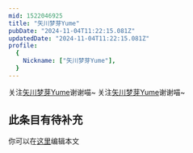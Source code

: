 ```yaml
---
mid: 1522046925
title: "矢川梦芽Yume"
pubDate: "2024-11-04T11:22:15.081Z"
updatedDate: "2024-11-04T11:22:15.081Z"
profile:
  {
    Nickname: ["矢川梦芽Yume"],
  }
---
```


关注[矢川梦芽Yume](https://space.bilibili.com/1522046925)谢谢喵~ 关注[矢川梦芽Yume](https://space.bilibili.com/1522046925)谢谢喵~

## 此条目有待补充
你可以在[这里](https://github.com/Yuhanawa/VTuber.ICU-Content/edit/master/v/矢川梦芽Yume/index.md)编辑本文
